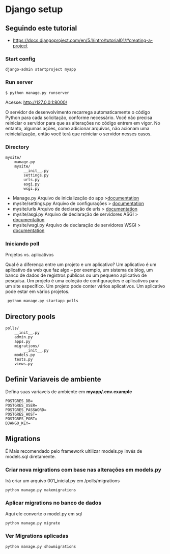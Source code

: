 # Django setup

## Seguindo este tutorial

- https://docs.djangoproject.com/en/5.1/intro/tutorial01/#creating-a-project

### Start config

```
django-admin startproject myapp

```

### Run server

```
$ python manage.py runserver

```
Acesse: http://127.0.0.1:8000/


O servidor de desenvolvimento recarrega automaticamente o código Python para cada solicitação, conforme necessário. Você não precisa reiniciar o servidor para que as alterações no código entrem em vigor. No entanto, algumas ações, como adicionar arquivos, não acionam uma reinicialização, então você terá que reiniciar o servidor nesses casos.

### Directory

``` shell
mysite/
    manage.py
    mysite/
        __init__.py
        settings.py
        urls.py
        asgi.py
        wsgi.py

```
- Manage.py  Arquivo de inicialização do app >[documentation](https://docs.djangoproject.com/en/5.1/ref/django-admin/)
- mysite/settings.py Arquivo de configurações  > [documentation](https://docs.djangoproject.com/en/5.1/topics/settings/)
- mysite/urls Arquivo de declaração de urls > [documentation](https://docs.djangoproject.com/en/5.1/topics/http/urls/)
- mysite/asgi.py Arquivo de declaração de servidores ASGI > [documentation](https://docs.djangoproject.com/en/5.1/howto/deployment/asgi/)
- mysite/wsgi.py Arquivo de declaração de servidores WSGI > [documentation](https://docs.djangoproject.com/en/5.1/howto/deployment/wsgi/)


### Iniciando poll

Projetos vs. aplicativos

Qual é a diferença entre um projeto e um aplicativo? Um aplicativo é um aplicativo da web que faz algo – por exemplo, um sistema de blog, um banco de dados de registros públicos ou um pequeno aplicativo de pesquisa. Um projeto é uma coleção de configurações e aplicativos para um site específico. Um projeto pode conter vários aplicativos. Um aplicativo pode estar em vários projetos.

``` shell
 python manage.py startapp polls
```

## Directory pools

```
polls/
    __init__.py
    admin.py
    apps.py
    migrations/
        __init__.py
    models.py
    tests.py
    views.py
```
## Definir Variaveis de ambiente

Defina suas variaveis de ambiente em **myapp/.env.example** 

```
POSTGRES_DB=
POSTGRES_USER=
POSTGRES_PASSWORD=
POSTGRES_HOST=
POSTGRES_PORT=
DJANGO_KEY=
```


## Migrations
É Mais recomendado pelo framework ultilizar models.py invés de models.sql diretamente.

### Criar nova migrations com base nas alterações em models.py

Irá criar um arquivo 001_inicial.py em /polls/migrations

```
python manage.py makemigrations
```

### Aplicar migrations no banco de dados
Aqui ele converte o model.py em sql

```
python manage.py migrate
```


### Ver Migrations aplicadas

```
python manage.py showmigrations
```
